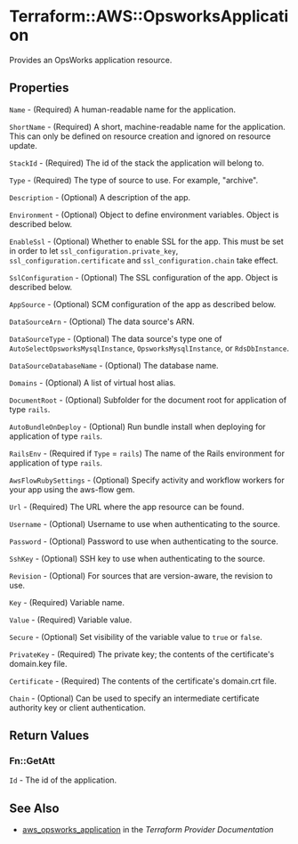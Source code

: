 # Terraform::AWS::OpsworksApplication

Provides an OpsWorks application resource.

## Properties

`Name` - (Required) A human-readable name for the application.

`ShortName` - (Required) A short, machine-readable name for the application. This can only be defined on resource creation and ignored on resource update.

`StackId` - (Required) The id of the stack the application will belong to.

`Type` - (Required) The type of source to use. For example, "archive".

`Description` - (Optional) A description of the app.

`Environment` - (Optional) Object to define environment variables.  Object is described below.

`EnableSsl` - (Optional) Whether to enable SSL for the app. This must be set in order to let `ssl_configuration.private_key`, `ssl_configuration.certificate` and `ssl_configuration.chain` take effect.

`SslConfiguration` - (Optional) The SSL configuration of the app. Object is described below.

`AppSource` - (Optional) SCM configuration of the app as described below.

`DataSourceArn` - (Optional) The data source's ARN.

`DataSourceType` - (Optional) The data source's type one of `AutoSelectOpsworksMysqlInstance`, `OpsworksMysqlInstance`, or `RdsDbInstance`.

`DataSourceDatabaseName` - (Optional) The database name.

`Domains` -  (Optional) A list of virtual host alias.

`DocumentRoot` - (Optional) Subfolder for the document root for application of type `rails`.

`AutoBundleOnDeploy` - (Optional) Run bundle install when deploying for application of type `rails`.

`RailsEnv` - (Required if `Type` = `rails`) The name of the Rails environment for application of type `rails`.

`AwsFlowRubySettings` - (Optional) Specify activity and workflow workers for your app using the aws-flow gem.

`Url` - (Required) The URL where the app resource can be found.

`Username` - (Optional) Username to use when authenticating to the source.

`Password` - (Optional) Password to use when authenticating to the source.

`SshKey` - (Optional) SSH key to use when authenticating to the source.

`Revision` - (Optional) For sources that are version-aware, the revision to use.

`Key` - (Required) Variable name.

`Value` - (Required) Variable value.

`Secure` - (Optional) Set visibility of the variable value to `true` or `false`.

`PrivateKey` - (Required) The private key; the contents of the certificate's domain.key file.

`Certificate` - (Required) The contents of the certificate's domain.crt file.

`Chain` - (Optional)  Can be used to specify an intermediate certificate authority key or client authentication.


## Return Values

### Fn::GetAtt

`Id` - The id of the application.

## See Also

* [aws_opsworks_application](https://www.terraform.io/docs/providers/aws/r/opsworks_application.html) in the _Terraform Provider Documentation_